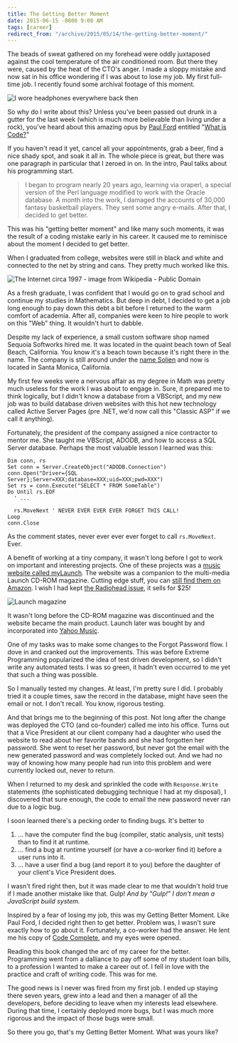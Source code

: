 ```yaml
---
title: The Getting Better Moment
date: 2015-06-15 -0800 9:00 AM
tags: [career]
redirect_from: "/archive/2015/05/14/the-getting-better-moment/"
---
```


The beads of sweat gathered on my forehead were oddly juxtaposed against the cool temperature of the air conditioned room. But there they were, caused by the heat of the CTO's anger. I made a sloppy mistake and now sat in his office wondering if I was about to lose my job. My first full-time job. I recently found some archival footage of this moment.

![I wore headphones everywhere back then](https://cloud.githubusercontent.com/assets/19977/8146368/361c167e-11e9-11e5-8d24-e1aa1a7360bc.png)

So why do I write about this? Unless you've been passed out drunk in a gutter for the last week (which is much more believable than living under a rock), you've heard about this amazing opus by [Paul Ford](https://twitter.com/ftrain) entitled "[What is Code?](http://www.bloomberg.com/graphics/2015-paul-ford-what-is-code/)"

If you haven't read it yet, cancel all your appointments, grab a beer, find a nice shady spot, and soak it all in. The whole piece is great, but there was one paragraph in particular that I zeroed in on. In the intro, Paul talks about his programming start.

> I began to program nearly 20 years ago, learning via oraperl, a special version of the Perl language modified to work with the Oracle database. A month into the work, I damaged the accounts of 30,000 fantasy basketball players. They sent some angry e-mails. After that, I decided to get better.

This was his "getting better moment" and like many such moments, it was the result of a coding mistake early in his career. It caused me to reminisce about the moment I decided to get better.

When I graduated from college, websites were still in black and white and connected to the net by string and cans. They pretty much worked like this.

![The Internet circa 1997 - image from Wikipedia - Public Domain](https://cloud.githubusercontent.com/assets/19977/8146357/9c0bb4ea-11e8-11e5-9706-43dd76ae6205.png)

As a fresh graduate, I was confident that I would go on to grad school and continue my studies in Mathematics. But deep in debt, I decided to get a job long enough to pay down this debt a bit before I returned to the warm comfort of academia. After all, companies were keen to hire people to work on this "Web" thing. It wouldn't hurt to dabble.

Despite my lack of experience, a small custom software shop named Sequoia Softworks hired me. It was located in the quaint beach town of Seal Beach, California. You know it's a beach town because it's right there in the name. The company is still around under the [name Solien](http://www.solien.com) and now is located in Santa Monica, California.

My first few weeks were a nervous affair as my degree in Math was pretty much useless for the work I was about to engage in. Sure, it prepared me to think logically, but I didn't know a database from a VBScript, and my new job was to build database driven websites with this hot new technology called Active Server Pages (pre .NET, we'd now call this "Classic ASP" if we call it anything).

Fortunately, the president of the company assigned a nice contractor to mentor me. She taught me VBScript, ADODB, and how to access a SQL Server database. Perhaps the most valuable lesson I learned was this:

```vbnet
Dim conn, rs
Set conn = Server.CreateObject("ADODB.Connection")
conn.Open("Driver={SQL Server};Server=XXX;database=XXX;uid=XXX;pwd=XXX")
Set rs = conn.Execute("SELECT * FROM SomeTable")
Do Until rs.EOF
  ' ...

  rs.MoveNext ' NEVER EVER EVER EVER FORGET THIS CALL!
Loop
conn.Close
```

As the comment states, never ever ever ever forget to call `rs.MoveNext`. Ever.

A benefit of working at a tiny company, it wasn't long before I got to work on important and interesting projects. One of these projects was a [music website called myLaunch](http://solien.com/client-successes/Pages/launch-media.aspx). The website was a companion to the multi-media Launch CD-ROM magazine. Cutting edge stuff, you can [still find them on Amazon](http://www.amazon.com/Launch-(CD-ROM-Magazine)/e/B000AQ4H1M). I wish I had kept [the Radiohead issue](http://www.amazon.com/LAUNCH-No-15/dp/B0000039S4/ref=ntt_mus_ep_dpi_2), it sells for $25!

![Launch magazine](https://cloud.githubusercontent.com/assets/19977/8151027/5d56cdec-12b6-11e5-81a2-4c1b3cf2e8ce.png)

It wasn't long before the CD-ROM magazine was discontinued and the website became the main product. Launch later was bought by and incorporated into [Yahoo Music](https://www.yahoo.com/music).

One of my tasks was to make some changes to the Forgot Password flow. I dove in and cranked out the improvements. This was before Extreme Programming popularized the idea of test driven development, so I didn't write any automated tests. I was so green, it hadn't even occurred to me yet that such a thing was possible.

So I manually tested my changes. At least, I'm pretty sure I did. I probably tried it a couple times, saw the record in the database, might have seen the email or not. I don't recall. You know, rigorous testing.

And that brings me to the beginning of this post. Not long after the change was deployed the CTO (and co-founder) called me into his office. Turns out that a Vice President at our client company had a daughter who used the website to read about her favorite bands and she had forgotten her password. She went to reset her password, but never got the email with the new generated password and was completely locked out. And we had no way of knowing how many people had run into this problem and were currently locked out, never to return.

When I returned to my desk and sprinkled the code with `Response.Write` statements (the sophisticated debugging technique I had at my disposal), I discovered that sure enough, the code to email the new password never ran due to a logic bug.

I soon learned there's a pecking order to finding bugs. It's better to

1. ... have the computer find the bug (compiler, static analysis, unit tests) than to find it at runtime.
2. ... find a bug at runtime yourself (or have a co-worker find it) before a user runs into it.
3. ... have a user find a bug (and report it to you) before the daughter of your client's Vice President does.

I wasn't fired right then, but it was made clear to me that wouldn't hold true if I made another mistake like that. Gulp! _And by "Gulp!" I don't mean a JavaScript build system._

Inspired by a fear of losing my job, this was my Getting Better Moment. Like Paul Ford, I decided right then to get better. Problem was, I wasn't sure exactly how to go about it. Fortunately, a co-worker had the answer. He lent me his copy of [Code Complete](http://www.amazon.com/gp/product/0735619670/ref=as_li_tl?ie=UTF8&camp=1789&creative=390957&creativeASIN=0735619670&linkCode=as2&tag=youvebeenhaac-20&linkId=RDVAZIUH22CSYWDA), and my eyes were opened.

Reading this book changed the arc of my career for the better. Programming went from a dalliance to pay off some of my student loan bills, to a profession I wanted to make a career out of. I fell in love with the practice and craft of writing code. This was for me.

The good news is I never was fired from my first job. I ended up staying there seven years, grew into a lead and then a manager of all the developers, before deciding to leave when my interests lead elsewhere. During that time, I certainly deployed more bugs, but I was much more rigorous and the impact of those bugs were small.

So there you go, that's my Getting Better Moment. What was yours like?
